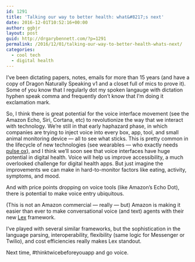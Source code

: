 ```yaml
---
id: 1291
title: 'Talking our way to better health: what&#8217;s next'
date: 2016-12-01T10:52:16+00:00
author: ggbjr
layout: post
guid: http://drgarybennett.com/?p=1291
permalink: /2016/12/01/talking-our-way-to-better-health-whats-next/
categories:
  - cool tech
  - digital health
---
```

I&#8217;ve been dictating papers, notes, emails for more than 15 years (and have a copy of Dragon Naturally Speaking v1 and a closet full of mics to prove it). Some of you know that I regularly dot my spoken langauge with dictation hyphen speak comma and frequently don&#8217;t know that I&#8217;m doing it exclamation mark.

So, I think there is great potential for the voice interface movement (see the Amazon Echo, Siri, Cortana, etc) to revolutionize the way that we interact with technology. We&#8217;re still in that early haphazard phase, in which companies are trying to inject voice into every box, app, tool, and small animal monitoring device &#8212; all to see what sticks. This is pretty common in the lifecycle of new technologies (see wearables &#8212; who exactly needs [pulse ox](http://drgarybennett.com/2014/04/01/here-comes-healthbook/)), and I think we&#8217;ll soon see that voice interfaces have huge potential in digital health. Voice will help us improve accessibility, a much overlooked challenge for digital health apps. But just imagine the improvements we can make in hard-to-monitor factors like eating, activity, symptoms, and mood.

And with price points dropping on voice tools (like Amazon&#8217;s Echo Dot), there is potential to make voice entry ubiquitous.

(This is not an Amazon commercial &#8212; really &#8212; but) Amazon is making it easier than ever to make conversational voice (and text) agents with their new [Lex](https://aws.amazon.com/blogs/aws/amazon-lex-build-conversational-voice-text-interfaces/) framework.

I&#8217;ve played with several similar frameworks, but the sophistication in the language parsing, interoperability, flexibility (same logic for Messenger or Twilio), and cost efficiencies really makes Lex standout.

Next time, #thinktwicebeforeyouapp and go voice.